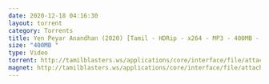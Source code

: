 ```yaml
---
date: 2020-12-18 04:16:30
layout: torrent
category: Torrents
title: Yen Peyar Anandhan (2020) [Tamil - HDRip - x264 - MP3 - 400MB - ESubs]
size: "400MB "
type: Video
torrent: http://tamilblasters.ws/applications/core/interface/file/attachment.php?id=4933
magnet: http://tamilblasters.ws/applications/core/interface/file/attachment.php?id=4933
---
```

